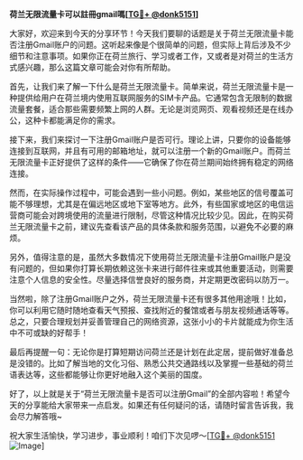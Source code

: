 **荷兰无限流量卡可以註冊gmail嗎[[TG💪+ @donk5151](https://t.me/s/donk5151)]**

大家好，欢迎来到今天的分享环节！今天我们要聊的话题是关于荷兰无限流量卡能否注册Gmail账户的问题。这听起来像是个很简单的问题，但实际上背后涉及不少细节和注意事项。如果你正在荷兰旅行、学习或者工作，又或者是对荷兰的生活方式感兴趣，那么这篇文章可能会对你有所帮助。

首先，让我们来了解一下什么是荷兰无限流量卡。简单来说，荷兰无限流量卡是一种提供给用户在荷兰境内使用互联网服务的SIM卡产品。它通常包含无限制的数据流量套餐，适合那些需要频繁上网的人群。无论是浏览网页、观看视频还是在线办公，这种卡都能满足你的需求。

接下来，我们来探讨一下注册Gmail账户是否可行。理论上讲，只要你的设备能够连接到互联网，并且有可用的邮箱地址，就可以注册一个新的Gmail账户。而荷兰无限流量卡正好提供了这样的条件——它确保了你在荷兰期间始终拥有稳定的网络连接。

然而，在实际操作过程中，可能会遇到一些小问题。例如，某些地区的信号覆盖可能不够理想，尤其是在偏远地区或地下室等地方。此外，有些国家或地区的电信运营商可能会对跨境使用的流量进行限制，尽管这种情况比较少见。因此，在购买荷兰无限流量卡之前，建议先查看该产品的具体条款和服务范围，以避免不必要的麻烦。

另外，值得注意的是，虽然大多数情况下使用荷兰无限流量卡注册Gmail账户是没有问题的，但如果你打算长期依赖这张卡来进行邮件往来或其他重要活动，则需要注意个人信息的安全性。尽量选择信誉良好的服务商，并定期更改密码以防万一。

当然啦，除了注册Gmail账户之外，荷兰无限流量卡还有很多其他用途哦！比如，你可以利用它随时随地查看天气预报、查找附近的餐馆或者与朋友视频通话等等。总之，只要合理规划并妥善管理自己的网络资源，这张小小的卡片就能成为你生活中不可或缺的好帮手！

最后再提醒一句：无论你是打算短期访问荷兰还是计划在此定居，提前做好准备总是没错的。比如了解当地的文化习俗、熟悉公共交通路线以及掌握一些基础的荷兰语表达等，这些都能够让你更好地融入这个美丽的国度。

好了，以上就是关于“荷兰无限流量卡是否可以注册Gmail”的全部内容啦！希望今天的分享能给大家带来一点启发。如果还有任何疑问的话，请随时留言告诉我，我会尽力解答哦~

祝大家生活愉快，学习进步，事业顺利！咱们下次见啰～[[TG💪+ @donk5151](https://t.me/s/donk5151) ![Image](https://i.postimg.cc/rwNCRYN7/Snipaste-2025-04-30-17-27-05.png)]